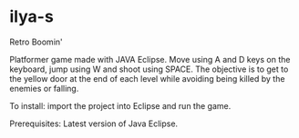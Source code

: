 # ilya-s
Retro Boomin'

Platformer game made with JAVA Eclipse.
Move using A and D keys on the keyboard, jump using W and shoot using SPACE. 
The objective is to get to the yellow door at the end of each level while avoiding being killed by the enemies or falling.

To install: import the project into Eclipse and run the game.

Prerequisites:
Latest version of Java Eclipse.
